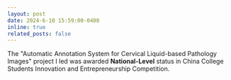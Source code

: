```yaml
---
layout: post
date: 2024-6-10 15:59:00-0400
inline: true
related_posts: false
---
```


The "Automatic Annotation System for Cervical Liquid-based Pathology Images" project I led was awarded **National-Level** status in China College Students Innovation and Entrepreneurship Competition.
